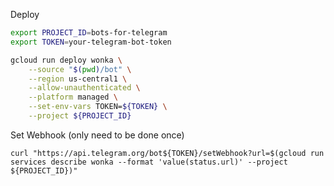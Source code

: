 
Deploy

```bash
export PROJECT_ID=bots-for-telegram
export TOKEN=your-telegram-bot-token
```

```bash
gcloud run deploy wonka \
    --source "$(pwd)/bot" \
    --region us-central1 \
    --allow-unauthenticated \
    --platform managed \
    --set-env-vars TOKEN=${TOKEN} \
    --project ${PROJECT_ID}
```

Set Webhook (only need to be done once)

```shell
curl "https://api.telegram.org/bot${TOKEN}/setWebhook?url=$(gcloud run services describe wonka --format 'value(status.url)' --project ${PROJECT_ID})"
```
